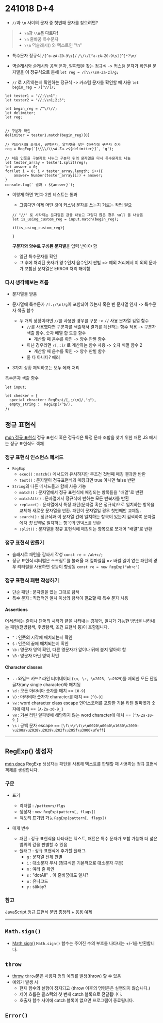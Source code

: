# 241018 D+4

- `//`과 `\n` 사이의 문자 중 첫번째 문자를 찾으려면?

> - **`\n`과 `\\n`은 다르다!**
> - `\n` 줄바꿈 특수문자
> - `\\n` 역슬래시(\) 와 텍스트인 "\n"

- 특수문자 정규식 `/[^a-zA-Z0-9\s]/`
  `/\/\/[^a-zA-Z0-9\s][^]*?\n/`

- 역슬래시와 슬래시와 공백 문자, 알파벳을 찾는 정규식 -> 커스텀 문자가 확인된 문자열을 이 정규식으로 분해
  `let reg = /[\\/\sA-Za-z]/g;`

- `//` 로 시작하는지 확인하는 정규식 -> 커스텀 문자를 확인할 때 사용
  `let begin_reg = /[^//]/;`

```
let tester1 = "//;\\n1";
let tester2 = "//;\\n1;2;3";

let begin_reg = /^\/\//;
let delimiter;
let reg;


// 구분자 확인
delimiter = tester1.match(begin_reg)[0]

// 역슬래시와 슬래시, 공백문자, 알파벳을 찾는 정규식에 구분자 추가
reg = RegExp(`[\\\\/\\sA-Za-z${delimiter}]`, 'g');

// 처음 인풋을 구분자로 나누고 구분자 뒤의 문자열을 다시 특수문자로 나눔
let tester_array = tester1.split(reg);
let answer = 0;
for(let i = 0; i < tester_array.length; i++){
    answer= Number(tester_array[i]) + answer;
}
console.log(` 결과 : ${answer}`);

```

- 이렇게 하면 1번과 2번 테스트는 통과

  - 그렇다면 이제 어떤 것이 커스텀 문자를 쓰는지 거르는 작업 필요

  ```
  // "//" 로 시작되는 문자열은 값을 내놓고 그렇지 않은 경우 null 을 내놓음
  let is_using_custom_reg = input.match(begin_reg);

  if(is_using_custom_reg){

  }
  ```

  **구분자와 양수로 구성된 문자열**을 입력 받아야 함

  - 일단 특수문자를 확인
  - 그 후에 처리된 숫자가 양수인지 음수인지 판별
    => 예외 처리에서 이 외의 문자가 포함된 문자열은 ERROR 처리 해야함

### 다시 생각해보는 흐름

- 문자열을 받음
- 문자열에 특수문자 `/[.;/\n]/g`이 포함되어 있는지 혹은 빈 문자열 인지 -> 특수문자 색출 함수

  - 두 개의 상황이라면 `//`를 사용한 경우를 구분 -> `//` 사용 문자열 검열 함수
    - `//`를 사용했다면 구분자를 색출해서 결과를 계산하는 함수 적용 -> 구분자 색출 함수, 숫자 배열 합 도출 함수
      - 계산할 때 음수를 확인 -> 양수 판별 함수
    - 아닌 경우라면 `/[,:]/` 로 계산하는 함수 사용 -> 숫자 배열 함수 2
      - 계산할 때 음수를 확인 -> 양수 판별 함수
    - 둘 다 아니다? 에러

- 3가지 상황 제외하고는 모두 에러 처리

특수문자 색출 함수

```
let input;

let checker = {
  special_chracter: RegExp(/[,;/\n]/,"g"),
  empty_string :  RegExp(/^$/),
};

```

## 정규 표현식

[mdn 정규 표현식](https://developer.mozilla.org/ko/docs/Web/JavaScript/Guide/Regular_expressions)
정규 표현식 혹은 정규식은 특정 문자 조합을 찾기 위한 패턴
JS 에서는 정규 표현식도 객체

### 정규 표현식 인스턴스 메서드

- `RegExp`
  - `exec()` : `match()` 메서드와 유사하지만 무조건 첫번째 매칭 결과만 반환
  - `test()` : 문자열이 정규표현식과 매칭되면 true 아니면 false 반환
- `String`의 다른 메서드들과 함께 사용 가능
  - `match()` : 문자열에서 정규 표현식에 매칭되는 항목들을 "배열"로 반환
  - `matchAll()` : 문자열에서 정규식에 반하는 모든 반복자를 반환
  - `replace()` : 문자열에서 특정 패턴(문자열 혹은 정규식)으로 일치하는 항목을 교체해 새로운 문자열을 반환. 패턴이 문자열일 경우 첫번째만 교체됨.
  - `search()` : 정규식과 이 문자열 간에 일치하는 항목이 있는지 검색하여 문자열에처 *첫 번째*로 일치하는 항목의 인덱스를 반환
  - `split()` : 문자열을 정규 표현식에 매칭되는 항목으로 쪼개어 "배열"로 반환

### 정규 표현식 만들기

- 슬래시로 패턴을 감싸서 작성 `const re = /ab+c/;`
- 정규 표현식 리터럴은 스크립트를 불러올 때 컴파일됨 => 바뀔 일이 없는 패턴의 경우 리터럴을 사용하면 성능이 향상됨
  `const re = new RegExp("ab+c")`

### 정규 표현식 패턴 작성하기

- 단순 패턴 : 문자열을 있는 그대로 탐색
- 특수 문자 : 직접적인 일치 이상의 탐색이 필요할 때 특수 문자 사용

#### Assertions

어서션에는 줄이나 단어의 시작과 끝을 나타내는 경계와, 일치가 가능한 방법을 나타내는 패턴(전방탐색, 후방탐색, 조건 표현식 등)이 포함됩니다.

- `^` : 인풋의 시작에 매치되는지 확인
- `$` : 인풋의 끝에 매치되는지 확인
- `\b` : 영문자 영역 확인, 다른 영문자가 앞이나 뒤에 붙지 말아햐 함
- `\B` : 영문자 아닌 영역 확인

#### Character classes

- `.` : 와일드 카드? 라인 터미네이터 (`\n, \r, \u2028, \u2029`)를 제외한 모든 단일 글자(any single character)와 매치됨
- `\d` : 모든 아라비아 숫자를 매치 == `[0-9]`
- `\D` : 아라비아 숫자가 character를 매치 == `[^0-9]`
- `\w` : word character class escape 언더스코어를 포함한 기본 라틴 알파벳과 숫자에 매치 == `[A-Za-z0-9_]`
- `\W` : 기본 라틴 알파벳에 해당하지 않는 word character에 매치 == `[^A-Za-z0-9_]`
- `\s` : 공백 문자 escape == `[\f\n\r\t\v\u0020\u00a0\u1680\u2000-\u200a\u2028\u2029\u202f\u205f\u3000\ufeff]`

---

## RegExp() 생성자

[mdn docs](https://developer.mozilla.org/ko/docs/Web/JavaScript/Reference/Global_Objects/RegExp/RegExp)
RegExp 생성자는 패턴을 사용해 텍스트를 판별할 때 사용하는 정규 표현식 객체를 생성합니다.

### 구문

- 표기

  - 리터럴 : `/pattenrs/flgs`
  - 생성자 : `new RegExp(pattern[, flags])`
  - 팩토리 표기법 가능 `RegExp(pattern[, flags])`

- 매개 변수
  - 패턴 : 정규 표현식을 나타내는 텍스트, 패턴은 특수 문자가 포함 가능해 더 넓은 범위의 값을 판별할 수 있음
  - 플래그 : 정규 표현식에 추가할 플래그.
    - `g` : 문자열 전체 판별
    - `i` : 대소문자 무시 (정규식은 기본적으로 대소문자 구분)
    - `m` : 여러 줄 확인
    - `s` : "dotAll" `.` 이 줄바꿈에도 일치?
    - `u` : 유니코드
    - `y` : stikcy?

### 참고

[JavaScript 정규 표현식 문법 총정리 + 응용 예제](https://inpa.tistory.com/entry/JS-%F0%9F%93%9A-%EC%A0%95%EA%B7%9C%EC%8B%9D-RegExp-%EB%88%84%EA%B5%AC%EB%82%98-%EC%9D%B4%ED%95%B4%ED%95%98%EA%B8%B0-%EC%89%BD%EA%B2%8C-%EC%A0%95%EB%A6%AC)

---

## `Math.sign()`

- [Math.sign()](https://developer.mozilla.org/ko/docs/Web/JavaScript/Reference/Global_Objects/Math/sign)
  `Math.sign()` 함수는 주어진 수의 부호를 나타내는 +/-1을 반환합니다.

## `throw`

- [throw](https://developer.mozilla.org/ko/docs/Web/JavaScript/Reference/Statements/throw)
  `throw`문은 사용자 정의 예외를 발생(throw) 할 수 있음
- 예외가 발생 시
  - 현재 함수의 실행이 정지되고 (throw 이후의 명령문은 실행되지 않습니다.)
  - 제어 흐름은 콜스택의 첫 번째 catch 블록으로 전달됩니다.
  - 호출자 함수 사이에 catch 블록이 없으면 프로그램이 종료됩니다.

## `Error()`
